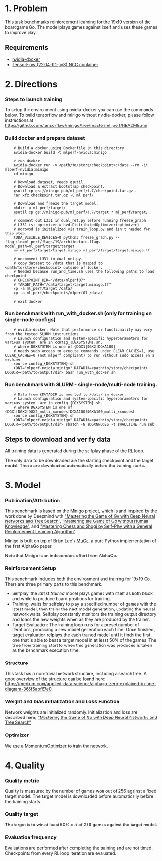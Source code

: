 # 1. Problem

This task benchmarks reinforcement learning for the 19x19 version of the boardgame Go.
The model plays games against itself and uses these games to improve play.

## Requirements
* [nvidia-docker](https://github.com/NVIDIA/nvidia-docker)
* [TensorFlow (22.04-tf1-py3) NGC container](https://ngc.nvidia.com/catalog/containers/nvidia:tensorflow)

# 2. Directions
### Steps to launch training
To setup the environment using nvidia-docker you can use the commands below.
To build tensorflow and minigo without nvidia-docker, please follow instructions at
https://github.com/tensorflow/minigo/tree/master/ml_perf/README.md


### Build docker and prepare dataset
```
    # Build a docker using Dockerfile in this directory
    nvidia-docker build -t mlperf-nvidia:minigo .

    # run docker
    nvidia-docker run -v <path/to/store/checkpoint>:/data --rm -it mlperf-nvidia:minigo
    cd minigo

    # Download dataset, needs gsutil.
    # Download & extract bootstrap checkpoint.
    gsutil cp gs://minigo-pub/ml_perf/0.7/checkpoint.tar.gz .
    tar xfz checkpoint.tar.gz -C ml_perf/

    # Download and freeze the target model.
    mkdir -p ml_perf/target/
    gsutil cp gs://minigo-pub/ml_perf/0.7/target.* ml_perf/target/

    # comment out L331 in dual_net.py before running freeze_graph.
    # L331 is: optimizer = hvd.DistributedOptimizer(optimizer)
    # Horovod is initialized via train_loop.py and isn't needed for this step.
    CUDA_VISIBLE_DEVICES=0 python3 freeze_graph.py --flagfile=ml_perf/flags/19/architecture.flags  --model_path=ml_perf/target/target
    mv ml_perf/target/target.minigo ml_perf/target/target.minigo.tf

    # uncomment L331 in dual_net.py.
    # copy dataset to /data that is mapped to <path/to/store/checkpoint> outside of docker.
    # Needed because run_and_time.sh uses the following paths to load checkpoint
    # CHECKPOINT_DIR="/data/mlperf07"
    # TARGET_PATH="/data/target/target.minigo.tf"
    cp -a ml_perf/target /data/
    cp -a ml_perf/checkpoints/mlperf07 /data/

    # exit docker
```

### Run benchmark with run_with_docker.sh (only for training on single-node configs)
```
    # nvidia-docker: Note that performance or functionality may vary from the tested SLURM instructions
    # Launch configuration and system-specific hyperparameters for various system  are in config_{DGXSYSTEM}.sh. 
    # where DGXSYSTEM is one of {DGX1|DGX2|DGXA100}
    # needs sudo access to execute commands under CLEAR_CACHES=1, use CLEAR_CACHES=0 (not mlperf compliant) to run without sudo access on a machine
    source config_{DGXSYSTEM}.sh
    CONT="mlperf-nvidia:minigo" DATADIR=<path/to/store/checkpoint> LOGDIR=<path/to/output/dir> bash run_with_docker.sh

```

### Run benchmark with SLURM - single-node/multi-node training.
```
    # Data from $DATADIR is mounted to /data/ in docker.
    # Launch configuration and system-specific hyperparameters for various system  are in config_{DGXSYSTEM}.sh. 
    # where DGXSYSTEM is one of {DGX1|DGX2|DGX2_multi_xxnodes|DGXA100|DGXA100_multi_xxnodes}
    source config_{DGXSYSTEM}.sh
    CONT="mlperf-nvidia:minigo" DATADIR=<path/to/store/checkpoint> LOGDIR=<path/to/output/dir> sbatch -N $DGXNNODES -t $WALLTIME run.sub
```



## Steps to download and verify data

All training data is generated during the selfplay phase of the RL loop.

The only data to be downloaded are the starting checkpoint and the target model. These are downloaded automatically
before the training starts.

# 3. Model
### Publication/Attribution

This benchmark is based on the [Minigo](https://github.com/tensorflow/minigo) project,
which is and inspired by the work done by Deepmind with
["Mastering the Game of Go with Deep Neural Networks and Tree Search"](https://www.nature.com/articles/nature16961),
["Mastering the Game of Go without Human Knowledge"](https://www.nature.com/articles/nature24270), and
["Mastering Chess and Shogi by Self-Play with a General Reinforcement Learning Algorithm"](https://arxiv.org/abs/1712.01815).

Minigo is built on top of Brian Lee's [MuGo](https://github.com/brilee/MuGo), a pure Python
implementation of the first AlphaGo paper.

Note that Minigo is an independent effort from AlphaGo.

### Reinforcement Setup
This benchmark includes both the environment and training for 19x19 Go. There are three primary
parts to this benchmark.

 - Selfplay: the *latest trained* model plays games with itself as both black and white to produce
   board positions for training.
 - Training: waits for selfplay to play a specified number of games with the latest model, then
   trains the next model generation, updating the neural network waits. Selfplay constantly monitors
   the training output directory and loads the new weights when as they are produced by the trainer.
 - Target Evaluation: The training loop runs for a preset number of iterations, producing a new
   model generation each time. Once finished, target evaluation relplays the each trained model
   until it finds the first one that is able to beat a target model in at least 50% of the games.
   The time from training start to when this generation was produced is taken as the benchmark
   execution time.

### Structure
This task has a non-trivial network structure, including a search tree. A good overview of the
structure can be found here: https://medium.com/applied-data-science/alphago-zero-explained-in-one-diagram-365f5abf67e0.

### Weight and bias initialization and Loss Function
Network weights are initialized randomly. Initialization and loss are described here;
["Mastering the Game of Go with Deep Neural Networks and Tree Search"](https://www.nature.com/articles/nature16961)

### Optimizer
We use a MomentumOptimizer to train the network.


# 4. Quality

### Quality metric
Quality is measured by the number of games won out of 256 against a fixed target model.
The target model is downloaded before automatically before the training starts.

### Quality target
The target is to win at least 50% out of 256 games against the target model.

### Evaluation frequency
Evaluations are performed after completing the training and are not timed.
Checkpoints from every RL loop iteration are evaluated. 
